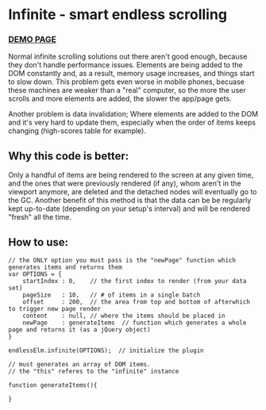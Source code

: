 Infinite - smart endless scrolling
========

### [DEMO PAGE](http://yaireo.github.io/infinite/)


Normal infinite scrolling solutions out there aren't good enough, because they don't handle performance issues.
Elements are being added to the DOM constantly and, as a result, memory usage increases, and things start to slow down.
This problem gets even worse in mobile phones, becuase these machines are weaker than a "real" computer, so the more
the user scrolls and more elements are added, the slower the app/page gets.

Another problem is data invalidation; Where elements are added to the DOM and it's very hard to update them,
especially when the order of items keeps changing (high-scores table for example).

## Why this code is better:

Only a handful of items are being rendered to the screen at any given time,
and the ones that were previously rendered (if any), whom aren't in the viewport anymore, are deleted and the detached nodes will eventually go to the GC.
Another benefit of this method is that the data can be be regularly kept up-to-date (depending on your setup's interval) and will be rendered "fresh" all the time.


## How to use:
    // the ONLY option you must pass is the "newPage" function which generates items and returns them
    var OPTIONS = {
        startIndex : 0,    // the first index to render (from your data set)
        pageSize   : 10,   // # of items in a single batch
        offset     : 200,  // the area from top and bottom of afterwhich to trigger new page render
        content    : null, // where the items should be placed in
        newPage    : generateItems  // function which generates a whole page and returns it (as a jQuery object)
    }

    endlessElm.infinite(OPTIONS);  // initialize the plugin

    // must generates an array of DOM items.
    // the "this" referes to the "infinite" instance

    function generateItems(){

    }
